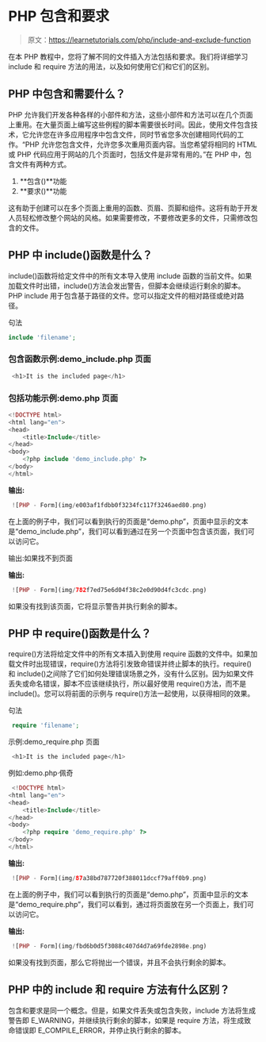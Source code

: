 # PHP 包含和要求

> 原文：<https://learnetutorials.com/php/include-and-exclude-function>

在本 PHP 教程中，您将了解不同的文件插入方法包括和要求。我们将详细学习 include 和 require 方法的用法，以及如何使用它们和它们的区别。

## PHP 中包含和需要什么？

PHP 允许我们开发各种各样的小部件和方法，这些小部件和方法可以在几个页面上重用。在大量页面上编写这些例程的脚本需要很长时间。因此，使用文件包含技术，它允许您在许多应用程序中包含文件，同时节省您多次创建相同代码的工作。“PHP 允许您包含文件，允许您多次重用页面内容。当您希望将相同的 HTML 或 PHP 代码应用于网站的几个页面时，包括文件是非常有用的。”在 PHP 中，包含文件有两种方式。

1.  **包含()**功能
2.  **要求()**功能

这有助于创建可以在多个页面上重用的函数、页眉、页脚和组件。这将有助于开发人员轻松修改整个网站的风格。如果需要修改，不要修改更多的文件，只需修改包含的文件。

## PHP 中 include()函数是什么？

include()函数将给定文件中的所有文本导入使用 include 函数的当前文件。如果加载文件时出错，include()方法会发出警告，但脚本会继续运行剩余的脚本。PHP include 用于包含基于路径的文件。您可以指定文件的相对路径或绝对路径。

句法

```php
include 'filename'; 

```

### 包含函数示例:demo_include.php 页面

```php
 <h1>It is the included page</h1> 
```

### 包括功能示例:demo.php 页面

```php
<!DOCTYPE html>
<html lang="en">
<head>
    <title>Include</title>
</head>
<body>
    <?php include 'demo_include.php' ?>
</body>
</html> 

```

**输出:**

```php
 ![PHP - Form](img/e003af1fdbb0f3234fc117f3246aed80.png) 
```

在上面的例子中，我们可以看到执行的页面是“demo.php”，页面中显示的文本是“demo_include.php”，我们可以看到通过在另一个页面中包含该页面，我们可以访问它。

输出:如果找不到页面

**输出:**

```php
 ![PHP - Form](img/782f7ed75e6d04f38c2e0d90d4fc3cdc.png) 
```

如果没有找到该页面，它将显示警告并执行剩余的脚本。

## PHP 中 require()函数是什么？

require()方法将给定文件中的所有文本插入到使用 require 函数的文件中。如果加载文件时出现错误，require()方法将引发致命错误并终止脚本的执行。require()和 include()之间除了它们如何处理错误场景之外，没有什么区别。因为如果文件丢失或命名错误，脚本不应该继续执行，所以最好使用 require()方法，而不是 include()。您可以将前面的示例与 require()方法一起使用，以获得相同的效果。

句法

```php
 require 'filename'; 

```

示例:demo_require.php 页面

```php
 <h1>It is the included page</h1>
```

例如:demo.php·佩奇

```php
 <!DOCTYPE html>
<html lang="en">
<head>
    <title>Include</title>
</head>
<body>
    <?php require 'demo_require.php' ?>
</body>
</html> 

```

**输出:**

```php
 ![PHP - Form](img/87a38bd787720f388011dccf79aff0b9.png) 
```

在上面的例子中，我们可以看到执行的页面是“demo.php”，页面中显示的文本是“demo_require.php”，我们可以看到，通过将页面放在另一个页面上，我们可以访问它。

**输出:**

```php
 ![PHP - Form](img/fbd6b0d5f3088c407d4d7a69fde2898e.png) 
```

如果没有找到页面，那么它将抛出一个错误，并且不会执行剩余的脚本。

## PHP 中的 include 和 require 方法有什么区别？

包含和要求是同一个概念。但是，如果文件丢失或包含失败，include 方法将生成警告即 E_WARNING，并继续执行剩余的脚本，如果是 require 方法，将生成致命错误即 E_COMPILE_ERROR，并停止执行剩余的脚本。